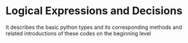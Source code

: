 # Logical Expressions and Decisions
It describes the basic python types and its corresponding methods and related introductions of these codes on the beginning level
